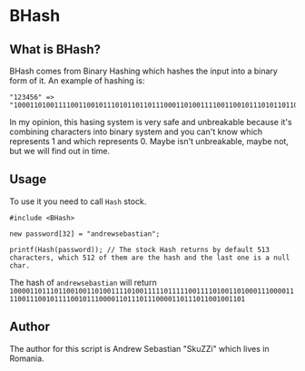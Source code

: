 # BHash

## What is BHash?

BHash comes from Binary Hashing which hashes the input into a binary form of it. An example of hashing is:

```
"123456" => "10001101001111001100101110101101101110001101001111001100101110101101101110001101001111001100101110101101101110001101001111001100"
```
In my opinion, this hasing system is very safe and unbreakable because it's combining characters into binary system and you can't know which represents 1 and which represents 0.
Maybe isn't unbreakable, maybe not, but we will find out in time.

## Usage

To use it you need to call `Hash` stock.

```pawn
#include <BHash>

new password[32] = "andrewsebastian";

printf(Hash(password)); // The stock Hash returns by default 513 characters, which 512 of them are the hash and the last one is a null char. 
```

The hash of `andrewsebastian` will return `10000110111011001001101001111010011111011111001111010011010001110000111100111001011110010111000011011101110000110111011001001101`

## Author

The author for this script is Andrew Sebastian "SkuZZi" which lives in Romania.
